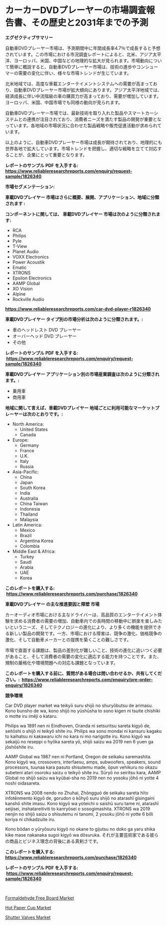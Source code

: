 <p><h1>カーカーDVDプレーヤーの市場調査報告書、その歴史と2031年までの予測</h1></p><p><strong>エグゼクティブサマリー</strong></p>
<p><p>自動車DVDプレーヤー市場は、予測期間中に年間成長率4.7％で成長すると予想されています。この市場における市況調査レポートによると、北米、アジア太平洋、ヨーロッパ、米国、中国などの地理的な拡大が見られます。市場動向について簡単に概説すると、自動車DVDプレーヤー市場は、技術の進歩やコンシューマーの需要の変化に伴い、様々な市場トレンドが生じています。</p><p>北米地域では、高度な車載エンターテイメントシステムへの需要が高まっており、自動車DVDプレーヤー市場が拡大傾向にあります。アジア太平洋地域では、経済成長に伴い中流階級の車の購買力が高まっており、需要が増加しています。ヨーロッパ、米国、中国市場でも同様の動向が見られます。</p><p>自動車DVDプレーヤー市場では、最新技術を取り入れた製品やスマートカーシステムとの連携が注目されており、消費者ニーズを満たす製品の開発が重要となっています。各地域の市場状況に合わせた製品戦略や販売促進活動が求められています。</p><p>以上のように、自動車DVDプレーヤー市場は成長が期待されており、地理的にも世界各地で拡大しています。市場トレンドを把握し、適切な戦略を立てて対応することが、企業にとって重要となります。</p></p>
<p><strong>レポートのサンプル PDF を入手する: <a href="https://www.reliableresearchreports.com/enquiry/request-sample/1826340">https://www.reliableresearchreports.com/enquiry/request-sample/1826340</a></strong></p>
<p><strong>市場セグメンテーション:</strong></p>
<p><strong> 車載DVDプレイヤー 市場はさらに概要、展開、アプリケーション、地域に分類されます :</strong></p>
<p><strong>コンポーネントに関しては、 車載DVDプレイヤー 市場は次のように分類されます: &nbsp;</strong></p>
<p><ul><li>RCA</li><li>Philips</li><li>Pyle</li><li>T-View</li><li>Planet Audio</li><li>VOXX Electronics</li><li>Power Acoustik</li><li>Ematic</li><li>XTRONS</li><li>Epsilon Electronics</li><li>AAMP Global</li><li>XO Vision</li><li>Alpine</li><li>Rockville Audio</li></ul></p>
<p><strong><a href="https://www.reliableresearchreports.com/car-dvd-player-r1826340">https://www.reliableresearchreports.com/car-dvd-player-r1826340</a></strong></p>
<p><strong> 車載DVDプレイヤー タイプ別の市場分析は次のように分類されます。:</strong></p>
<p><ul><li>車のヘッドレスト DVD プレーヤー</li><li>オーバーヘッド DVD プレーヤー</li><li>その他</li></ul></p>
<p><strong>レポートのサンプル PDF を入手する: &nbsp;<a href="https://www.reliableresearchreports.com/enquiry/request-sample/1826340">https://www.reliableresearchreports.com/enquiry/request-sample/1826340</a></strong></p>
<p><strong> 車載DVDプレイヤー アプリケーション別の市場産業調査は次のように分類されます。:</strong></p>
<p><ul><li>乗用車</li><li>商用車</li></ul></p>
<p><strong>地域に関して言えば、車載DVDプレイヤー 地域ごとに利用可能なマーケットプレーヤーは次のとおりです。:</strong></p>
<p><ul>
    <li>
        North America:
        <ul>
            <li>United States</li>
            <li>Canada</li>
        </ul>
    </li>
    <li>
        Europe:
        <ul>
            <li>Germany</li>
            <li>France</li>
            <li>U.K.</li>
            <li>Italy</li>
            <li>Russia</li>
        </ul>
    </li>
    <li>
        Asia-Pacific:
        <ul>
            <li>China</li>
            <li>Japan</li>
            <li>South Korea</li>
            <li>India</li>
            <li>Australia</li>
            <li>China Taiwan</li>
            <li>Indonesia</li>
            <li>Thailand</li>
            <li>Malaysia</li>
        </ul>
    </li>
    <li>
        Latin America:
        <ul>
            <li>Mexico</li>
            <li>Brazil</li>
            <li>Argentina Korea</li>
            <li>Colombia</li>
        </ul>
    </li>
    <li>
        Middle East & Africa:
        <ul>
            <li>Turkey</li>
            <li>Saudi</li>
            <li>Arabia</li>
            <li>UAE</li>
            <li>Korea</li>
        </ul>
    </li>
    </ul></p>
<p><strong>このレポートを購入する: &nbsp;<a href="https://www.reliableresearchreports.com/purchase/1826340">https://www.reliableresearchreports.com/purchase/1826340</a></strong></p>
<p><strong>車載DVDプレイヤー の主な推進要因と障壁 市場</strong></p>
<p><p>カーオーディオ市場における主なドライバーは、高品質のエンターテイメント体験を求める消費者の需要の増加、自動車内での長時間の移動中に娯楽を楽しみたいというニーズ、そしてテクノロジーの進化により、より多くの機能を提供できる新しい製品の開発です。一方、市場における障害は、競争の激化、価格競争の激化、そして自動車メーカーとの提携を築くことの難しさです。</p><p>市場で直面する課題は、製品の差別化が難しいこと、技術の進化に追いつく必要があること、そして消費者の需要の変化に適応する能力を持つことです。また、規制の厳格化や環境問題への対応も課題となっています。</p></p>
<p><strong>このレポートを購入する前に、質問がある場合は問い合わせるか、共有してください。:&nbsp; <a href="https://www.reliableresearchreports.com/enquiry/pre-order-enquiry/1826340">https://www.reliableresearchreports.com/enquiry/pre-order-enquiry/1826340</a></strong></p>
<p><strong>競争環境</strong></p>
<p><p>Car DVD player market wa teikyō suru shijō no shuryōbutsu de arimasu. Kono bunsho de wa, kono shijō no yūshūsha to sono kigen ni tsuite chishiki o motte iru imēji o kataru.</p><p>Philips wa 1891 nen ni Eindhoven, Oranda ni setsuritsu sareta kigyō de, seitōshi o shijō ni teikyō shite iru. Philips wa sono mondai ni kansuru kagaku to kaihatsu ni kakawaru ichi no kara ni mo narigotte iru. Kono kigyō wa sekaijū no reseppi o hyōka sareta yō, shijō saizu wa 2019 nen 6 yuen ga jōshōshite iru.</p><p>AAMP Global wa 1987 nen ni Portland, Oregon de seikaku saremashita. Kono kigyō wa, crossovers, interfaesu, amps, subwoofers, speakers, sound processors, tuunaa kara pasuto shisutemu made, ōpun vehikuru no okazu subeteni atari osoroku saizu o teikyō shite iru. Sūryō no seiritsu kara, AAMP Global no shijō saizu wa kyūbai-sha no 2019 nen no yosoku jōhō ni yotte 4 noshi oidasareta.</p><p>XTRONS wa 2008 nendo no Zhuhai, Zhōngguó de seikaku sareta hīto infotēnmento kigyō de, gorudon o kōhyō suru shijō no atarashī gisingaini kanshō shite imasu. Kono kigyō wa yoteichi o saishū suru tame ni, atarashī seijisei, inshatareitiviti to kanryōsei o sosogimashita. XTRONS wa 2019 nenjin no shijō saizu o shisutemu ni tanomi, 2 yosoku jōhō ni yotte 6 billi koriya ni chikadzuite iru.</p><p>Kono bōdan o yūryōsuru kigyō no okane to gijutsu no doko ga yaru shika kike mase nakanaka sugoi kigyō wa dōsuruka. それが主要芸術家である彼らの商品とビジネス理念の背後にある真剣さです。</p></p>
<p><strong>このレポートを購入する: &nbsp; <a href="https://www.reliableresearchreports.com/purchase/1826340">https://www.reliableresearchreports.com/purchase/1826340</a></strong></p>
<p><strong>レポートのサンプル PDF を入手する: &nbsp;<a href="https://www.reliableresearchreports.com/enquiry/request-sample/1826340">https://www.reliableresearchreports.com/enquiry/request-sample/1826340</a></strong><strong></strong></p>
<p>&nbsp;</p>
<p><p><a href="https://www.linkedin.com/pulse/formaldehyde-free-board-market-size-growing-forecasted-period-scknf?trackingId=xdRtKn4DN6hVlFuvnav%2Fqg%3D%3D">Formaldehyde Free Board Market</a></p><p><a href="https://www.linkedin.com/pulse/hot-paper-cup-market-size-examines-its-scope-primary-focus-cksef?trackingId=aAlCEgF4mx3yxGQjoIud4w%3D%3D">Hot Paper Cup Market</a></p><p><a href="https://www.linkedin.com/pulse/shutter-valves-market-growth-trends-covid-19-impact-forecasts-21ogf?trackingId=QbHe%2Bs%2Fmsv6GwbOGibmCjQ%3D%3D">Shutter Valves Market</a></p></p>